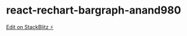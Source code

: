 # react-rechart-bargraph-anand980

[Edit on StackBlitz ⚡️](https://stackblitz.com/edit/react-bczbsb)